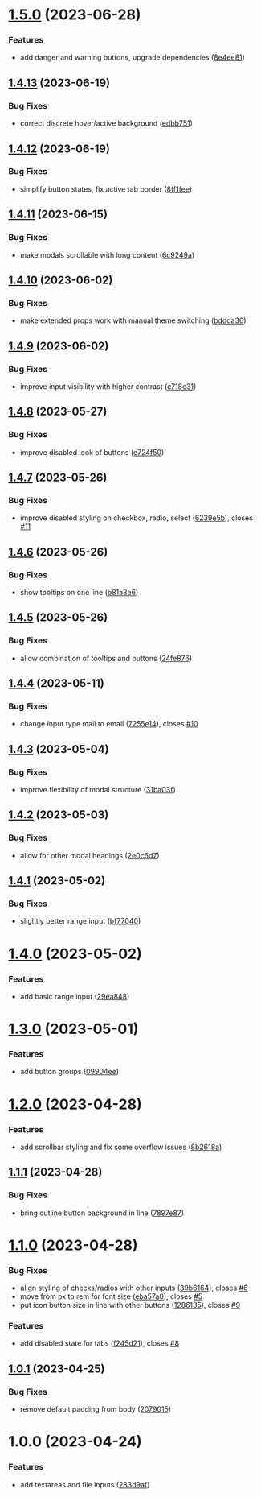 # [1.5.0](https://github.com/RiskChallenger/open-components/compare/v1.4.13...v1.5.0) (2023-06-28)

### Features

- add danger and warning buttons, upgrade dependencies ([8e4ee81](https://github.com/RiskChallenger/open-components/commit/8e4ee81df363d0ddadc69836c8dd3767005f25c7))

## [1.4.13](https://github.com/RiskChallenger/open-components/compare/v1.4.12...v1.4.13) (2023-06-19)

### Bug Fixes

- correct discrete hover/active background ([edbb751](https://github.com/RiskChallenger/open-components/commit/edbb7515e8865e5f2e49a93d5268c38241691227))

## [1.4.12](https://github.com/RiskChallenger/open-components/compare/v1.4.11...v1.4.12) (2023-06-19)

### Bug Fixes

- simplify button states, fix active tab border ([8ff1fee](https://github.com/RiskChallenger/open-components/commit/8ff1fee5598619699d16392ee0a75353c5a87eed))

## [1.4.11](https://github.com/RiskChallenger/open-components/compare/v1.4.10...v1.4.11) (2023-06-15)

### Bug Fixes

- make modals scrollable with long content ([6c9249a](https://github.com/RiskChallenger/open-components/commit/6c9249ab06280ede41ecb2de0e7df7aabe83abff))

## [1.4.10](https://github.com/RiskChallenger/open-components/compare/v1.4.9...v1.4.10) (2023-06-02)

### Bug Fixes

- make extended props work with manual theme switching ([bddda36](https://github.com/RiskChallenger/open-components/commit/bddda36f6049d43c4d8b62f258f45c2d4f782f03))

## [1.4.9](https://github.com/RiskChallenger/open-components/compare/v1.4.8...v1.4.9) (2023-06-02)

### Bug Fixes

- improve input visibility with higher contrast ([c718c31](https://github.com/RiskChallenger/open-components/commit/c718c3107c2bca7067532687d91f1091e220b63c))

## [1.4.8](https://github.com/RiskChallenger/open-components/compare/v1.4.7...v1.4.8) (2023-05-27)

### Bug Fixes

- improve disabled look of buttons ([e724f50](https://github.com/RiskChallenger/open-components/commit/e724f50e1857a08a53a7e55980948c241dc8f0fd))

## [1.4.7](https://github.com/RiskChallenger/open-components/compare/v1.4.6...v1.4.7) (2023-05-26)

### Bug Fixes

- improve disabled styling on checkbox, radio, select ([6239e5b](https://github.com/RiskChallenger/open-components/commit/6239e5b44a3df42e0a238d4c787cbf7a49de7c5a)), closes [#11](https://github.com/RiskChallenger/open-components/issues/11)

## [1.4.6](https://github.com/RiskChallenger/open-components/compare/v1.4.5...v1.4.6) (2023-05-26)

### Bug Fixes

- show tooltips on one line ([b81a3e6](https://github.com/RiskChallenger/open-components/commit/b81a3e66d743c43df82acb9a4f23406e50dfb921))

## [1.4.5](https://github.com/RiskChallenger/open-components/compare/v1.4.4...v1.4.5) (2023-05-26)

### Bug Fixes

- allow combination of tooltips and buttons ([24fe876](https://github.com/RiskChallenger/open-components/commit/24fe87640b9a26c85a4d95199f303b758a94dc9e))

## [1.4.4](https://github.com/RiskChallenger/open-components/compare/v1.4.3...v1.4.4) (2023-05-11)

### Bug Fixes

- change input type mail to email ([7255e14](https://github.com/RiskChallenger/open-components/commit/7255e14e88615540a2ef8077eb8284d83db8feee)), closes [#10](https://github.com/RiskChallenger/open-components/issues/10)

## [1.4.3](https://github.com/RiskChallenger/open-components/compare/v1.4.2...v1.4.3) (2023-05-04)

### Bug Fixes

- improve flexibility of modal structure ([31ba03f](https://github.com/RiskChallenger/open-components/commit/31ba03fa2d5bcc35834f96d46e87f230156a1fc9))

## [1.4.2](https://github.com/RiskChallenger/open-components/compare/v1.4.1...v1.4.2) (2023-05-03)

### Bug Fixes

- allow for other modal headings ([2e0c6d7](https://github.com/RiskChallenger/open-components/commit/2e0c6d7ceae15494de9d75ac991fcf51bf2ec374))

## [1.4.1](https://github.com/RiskChallenger/open-components/compare/v1.4.0...v1.4.1) (2023-05-02)

### Bug Fixes

- slightly better range input ([bf77040](https://github.com/RiskChallenger/open-components/commit/bf77040fe5b0e5fcc505c07e14fb3d83aad6196d))

# [1.4.0](https://github.com/RiskChallenger/open-components/compare/v1.3.0...v1.4.0) (2023-05-02)

### Features

- add basic range input ([29ea848](https://github.com/RiskChallenger/open-components/commit/29ea848103936febdf30300e9a91a640f6ec9669))

# [1.3.0](https://github.com/RiskChallenger/open-components/compare/v1.2.0...v1.3.0) (2023-05-01)

### Features

- add button groups ([09904ee](https://github.com/RiskChallenger/open-components/commit/09904eea4ea082cb0a70ad5887bb8d918184e05b))

# [1.2.0](https://github.com/RiskChallenger/open-components/compare/v1.1.1...v1.2.0) (2023-04-28)

### Features

- add scrollbar styling and fix some overflow issues ([8b2618a](https://github.com/RiskChallenger/open-components/commit/8b2618a6ef2d2d67da19e9c6347f4749f6a96174))

## [1.1.1](https://github.com/RiskChallenger/open-components/compare/v1.1.0...v1.1.1) (2023-04-28)

### Bug Fixes

- bring outline button background in line ([7897e87](https://github.com/RiskChallenger/open-components/commit/7897e8701da9d7e9ba6433ac9d20ae2a22ce17fb))

# [1.1.0](https://github.com/RiskChallenger/open-components/compare/v1.0.1...v1.1.0) (2023-04-28)

### Bug Fixes

- align styling of checks/radios with other inputs ([39b6164](https://github.com/RiskChallenger/open-components/commit/39b6164b05602637dee133da0e71382c15e3df0b)), closes [#6](https://github.com/RiskChallenger/open-components/issues/6)
- move from px to rem for font size ([eba57a0](https://github.com/RiskChallenger/open-components/commit/eba57a02231f77e497c31fd9ee922b9c93be1dc1)), closes [#5](https://github.com/RiskChallenger/open-components/issues/5)
- put icon button size in line with other buttons ([1286135](https://github.com/RiskChallenger/open-components/commit/128613540f70f5bad7a83c615031f124e382ef64)), closes [#9](https://github.com/RiskChallenger/open-components/issues/9)

### Features

- add disabled state for tabs ([f245d21](https://github.com/RiskChallenger/open-components/commit/f245d213b04eea66a4ed0448803c3ef4de62caae)), closes [#8](https://github.com/RiskChallenger/open-components/issues/8)

## [1.0.1](https://github.com/RiskChallenger/open-components/compare/v1.0.0...v1.0.1) (2023-04-25)

### Bug Fixes

- remove default padding from body ([2079015](https://github.com/RiskChallenger/open-components/commit/207901590a18d67aa156cb13b69a513591076389))

# 1.0.0 (2023-04-24)

### Features

- add textareas and file inputs ([283d9af](https://github.com/RiskChallenger/open-components/commit/283d9af0dd82839538f3326341e53e2260b99029))
